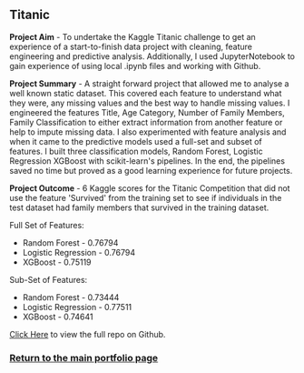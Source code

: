 
## Titanic
**Project Aim** - To undertake the Kaggle Titanic challenge to get an experience of a start-to-finish data project with cleaning, feature engineering and predictive analysis. Additionally, I used JupyterNotebook to gain experience of using local .ipynb files and working with Github.


**Project Summary** - A straight forward project that allowed me to analyse a well known static dataset. This covered each feature to understand what they were, any missing values and the best way to handle missing values. I engineered the features Title, Age Category, Number of Family Members, Family Classification to either extract information from another feature or help to impute missing data. I also experimented with feature analysis and when it came to the predictive models used a full-set and subset of features. I built three classification models, Random Forest, Logistic Regression XGBoost with scikit-learn's pipelines. In the end, the pipelines saved no time but proved as a good learning experience for future projects.


**Project Outcome** - 6 Kaggle scores for the Titanic Competition that did not use the feature 'Survived' from the training set to see if individuals in the test dataset had family members that survived in the training dataset.

Full Set of Features:
- Random Forest - 0.76794
- Logistic Regression - 0.76794
- XGBoost - 0.75119

Sub-Set of Features:
- Random Forest - 0.73444
- Logistic Regression - 0.77511
- XGBoost - 0.74641


[Click Here](https://github.com/SamButterfield/TitatanicDS) to view the full repo on Github.


### [Return to the main portfolio page](/portfolio/)

